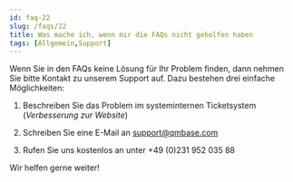 ```yaml
---
id: faq-22
slug: /faqs/22
title: Was mache ich, wenn mir die FAQs nicht geholfen haben
tags: [Allgemein,Support]
---
```

Wenn Sie in den FAQs keine Lösung für Ihr Problem finden, dann nehmen Sie bitte Kontakt zu unserem Support auf. Dazu bestehen drei einfache Möglichkeiten:

1.  Beschreiben Sie das Problem im systeminternen Ticketsystem (*Verbesserung zur Website*)

2.  Schreiben Sie eine E-Mail an [support@qmbase.com](mailto:support@qmbase.com)

3.  Rufen Sie uns kostenlos an unter +49 (0)231 952 035 88

Wir helfen gerne weiter!